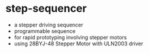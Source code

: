 # step-sequencer

- a stepper driving sequencer
- programmable sequence
- for rapid prototyping involving stepper motors
- using 28BYJ-48 Stepper Motor with ULN2003 driver
